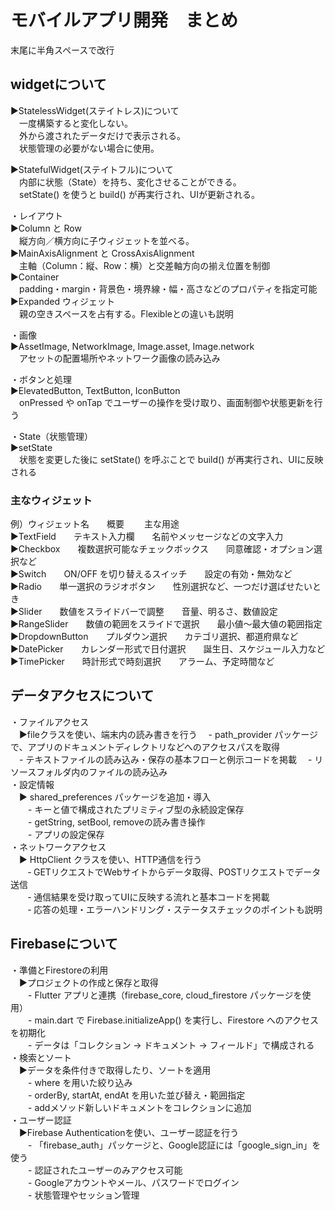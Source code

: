 # モバイルアプリ開発　まとめ  
末尾に半角スペースで改行  
## widgetについて
▶︎StatelessWidget(ステイトレス)について  
 　一度構築すると変化しない。  
 　外から渡されたデータだけで表示される。  
 　状態管理の必要がない場合に使用。
   
▶︎StatefulWidget(ステイトフル)について   
 　内部に状態（State）を持ち、変化させることができる。  
 　setState() を使うと build() が再実行され、UIが更新される。  
 
・レイアウト  
▶︎Column と Row  
 　縦方向／横方向に子ウィジェットを並べる。  
▶︎MainAxisAlignment と CrossAxisAlignment  
 　主軸（Column：縦、Row：横）と交差軸方向の揃え位置を制御  
▶︎Container  
 　padding・margin・背景色・境界線・幅・高さなどのプロパティを指定可能  
▶︎Expanded ウィジェット  
 　親の空きスペースを占有する。Flexibleとの違いも説明  

・画像  
 ▶︎AssetImage, NetworkImage, Image.asset, Image.network  
 　アセットの配置場所やネットワーク画像の読み込み  

・ボタンと処理  
▶︎ElevatedButton, TextButton, IconButton   
　onPressed や onTap でユーザーの操作を受け取り、画面制御や状態更新を行う  

・State（状態管理）  
▶︎setState  
　状態を変更した後に setState() を呼ぶことで build() が再実行され、UIに反映される  

 ### 主なウィジェット
例）ウィジェット名　　概要	　　主な用途  
▶︎TextField　　テキスト入力欄　　名前やメッセージなどの文字入力  
▶︎Checkbox　　複数選択可能なチェックボックス　　同意確認・オプション選択など  
▶︎Switch　　ON/OFF を切り替えるスイッチ　　設定の有効・無効など  
▶︎Radio　　単一選択のラジオボタン　　性別選択など、一つだけ選ばせたいとき  
▶︎Slider　　数値をスライドバーで調整　　音量、明るさ、数値設定  
▶︎RangeSlider　　数値の範囲をスライドで選択　　最小値～最大値の範囲指定  
▶︎DropdownButton　　プルダウン選択　　カテゴリ選択、都道府県など  
▶︎DatePicker　　カレンダー形式で日付選択　　誕生日、スケジュール入力など  
▶︎TimePicker　　時計形式で時刻選択　　アラーム、予定時間など  

## データアクセスについて  
・ファイルアクセス  
　▶︎fileクラスを使い、端末内の読み書きを行う 
 　- path_provider パッケージで、アプリのドキュメントディレクトリなどへのアクセスパスを取得  
 　- テキストファイルの読み込み・保存の基本フローと例示コードを掲載
 　- リソースフォルダ内のファイルの読み込み  
・設定情報  
　▶︎ shared_preferences パッケージを追加・導入  
 　　- キーと値で構成されたプリミティブ型の永続設定保存  
 　　- getString, setBool, removeの読み書き操作  
 　　- アプリの設定保存  
・ネットワークアクセス  
　▶︎ HttpClient クラスを使い、HTTP通信を行う  
　　‑ GETリクエストでWebサイトからデータ取得、POSTリクエストでデータ送信  
　　‑ 通信結果を受け取ってUIに反映する流れと基本コードを掲載  
　　‑ 応答の処理・エラーハンドリング・ステータスチェックのポイントも説明  
## Firebaseについて  
・準備とFirestoreの利用  
　▶︎プロジェクトの作成と保存と取得  
　　- Flutter アプリと連携（firebase_core, cloud_firestore パッケージを使用）  
　　- main.dart で Firebase.initializeApp() を実行し、Firestore へのアクセスを初期化  
　　- データは「コレクション → ドキュメント → フィールド」で構成される  
・検索とソート  
　▶︎データを条件付きで取得したり、ソートを適用  
　　- where を用いた絞り込み  
　　- orderBy, startAt, endAt を用いた並び替え・範囲指定  
　　- addメソッド新しいドキュメントをコレクションに追加  
・ユーザー認証  
　▶Firebase Authenticationを使い、ユーザー認証を行う  
　　- 「firebase_auth」パッケージと、Google認証には「google_sign_in」を使う  
　　- 認証されたユーザーのみアクセス可能  
　　- Googleアカウントやメール、パスワードでログイン  
　　- 状態管理やセッション管理  
　　


 
 
